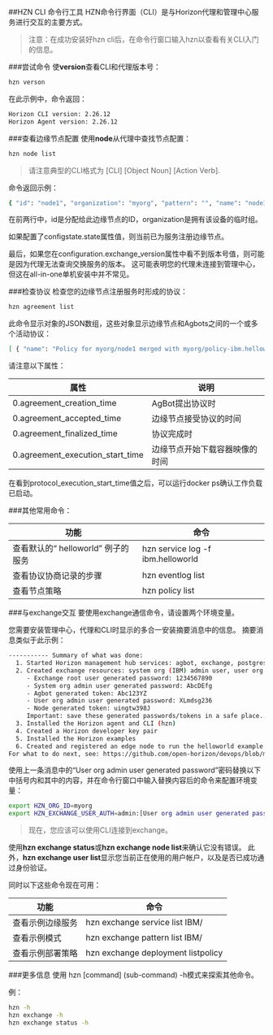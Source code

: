 ##HZN CLI 命令行工具
HZN命令行界面（CLI）是与Horizon代理和管理中心服务进行交互的主要方式。
> 注意：在成功安装好hzn cli后，在命令行窗口输入hzn以查看有关CLI入门的信息。

###尝试命令
使**version**查看CLI和代理版本号：
```bash
hzn verson
```
在此示例中，命令返回：
```bash
Horizon CLI version: 2.26.12
Horizon Agent version: 2.26.12
```

###查看边缘节点配置
使用**node**从代理中查找节点配置：
```bash
hzn node list
```
>请注意典型的CLI格式为 [CLI] [Object Noun] [Action Verb].

命令返回示例：
```bash
{ "id": "node1", "organization": "myorg", "pattern": "", "name": "node1", "nodeType": "device", "token_last_valid_time": "2020-08-04 16:00:30 -0400 EDT", "token_valid": true, "ha": false, "configstate": { "state": "configured", "last_update_time": "2020-08-04 16:00:31 -0400 EDT" }, "configuration": { "exchange_api": "http://host.docker.internal:3090/v1/", "exchange_version": "2.37.0", "required_minimum_exchange_version": "2.23.0", "preferred_exchange_version": "2.23.0", "mms_api": "http://host.docker.internal:9443", "architecture": "amd64", "horizon_version": "2.26.12" } }
```

在前两行中，id是分配给此边缘节点的ID，organization是拥有该设备的临时组。

如果配置了configstate.state属性值，则当前已为服务注册边缘节点。

最后，如果您在configuration.exchange_version属性中看不到版本号值，则可能是因为代理无法查询交换服务的版本。 这可能表明您的代理未连接到管理中心，但这在all-in-one单机安装中并不常见。

###检查协议
检查您的边缘节点注册服务时形成的协议：
```bash
hzn agreement list
```

此命令显示对象的JSON数组，这些对象显示边缘节点和Agbots之间的一个或多个活动协议：

```bash
[ { "name": "Policy for myorg/node1 merged with myorg/policy-ibm.helloworld_1.0.0", "current_agreement_id": "83785680de5d22c874a0f54dc229738a0e744db22b2c0deeb320b9fdf0967138", "consumer_id": "IBM/agbot", "agreement_creation_time": "2020-08-04 16:44:36 -0400 EDT", "agreement_accepted_time": "", "agreement_finalized_time": "", "agreement_execution_start_time": "", "agreement_data_received_time": "", "agreement_protocol": "Basic", "workload_to_run": { "url": "ibm.helloworld", "org": "IBM", "version": "1.0.0", "arch": "amd64" } } ]
```

请注意以下属性：

| 属性| 说明 |
| ------- | ------- |
|0.agreement_creation_time |AgBot提出协议时|
|0.agreement_accepted_time |边缘节点接受协议的时间|
|0.agreement_finalized_time |协议完成时|
|0.agreement_execution_start_time |边缘节点开始下载容器映像的时间|

在看到protocol_execution_start_time值之后，可以运行docker ps确认工作负载已启动。

###其他常用命令：

| 功能 | 命令 |
|----|----|
|查看默认的“ helloworld” 例子的服务| hzn service log -f ibm.helloworld|
|查看协议协商记录的步骤| hzn eventlog list|
|查看节点策略 |hzn policy list|

###与exchange交互
要使用exchange通信命令，请设置两个环境变量。

您需要安装管理中心，代理和CLI时显示的多合一安装摘要消息中的信息。 摘要消息类似于此示例：
```bash
----------- Summary of what was done:
  1. Started Horizon management hub services: agbot, exchange, postgres DB, CSS, mongo DB
  2. Created exchange resources: system org (IBM) admin user, user org (myorg) and admin user, and agbot
     - Exchange root user generated password: 1234567890
     - System org admin user generated password: AbcDEfg
     - Agbot generated token: Abc123YZ
     - User org admin user generated password: XLmdsg236
     - Node generated token: uingtw398J
     Important: save these generated passwords/tokens in a safe place. You will not be able to query them from Horizon.
  3. Installed the Horizon agent and CLI (hzn)
  4. Created a Horizon developer key pair
  5. Installed the Horizon examples
  6. Created and registered an edge node to run the helloworld example edge service
For what to do next, see: https://github.com/open-horizon/devops/blob/master/mgmt-hub/README.md#all-in-1-what-next
```
使用上一条消息中的“User org admin user generated password”密码替换以下中括号内和其中的内容，并在命令行窗口中输入替换内容后的命令来配置环境变量：
```bash
export HZN_ORG_ID=myorg
export HZN_EXCHANGE_USER_AUTH=admin:[User org admin user generated password]
```
>现在，您应该可以使用CLI连接到exchange。

使用**hzn exchange status**或**hzn exchange node list**来确认它没有错误。 此外，**hzn exchange user list**显示您当前正在使用的用户帐户，以及是否已成功通过身份验证。

同时以下这些命令现在可用：

|功能|命令|
|---|---|
|查看示例边缘服务|hzn exchange service list IBM/|
|查看示例模式|hzn exchange pattern list IBM/|
|查看示例部署策略|hzn exchange deployment listpolicy|

###更多信息
使用 hzn [command] (sub-command) -h模式来探索其他命令。

例：
```bash
hzn -h
hzn exchange -h
hzn exchange status -h
```


